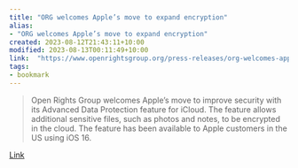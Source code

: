 ```yaml
---
title: "ORG welcomes Apple’s move to expand encryption"
alias:
- "ORG welcomes Apple’s move to expand encryption"
created: 2023-08-12T21:43:11+10:00
modified: 2023-08-13T00:11:49+10:00
link:  "https://www.openrightsgroup.org/press-releases/org-welcomes-apples-move-to-expand-encryption/"
tags:
- bookmark
---
```


> Open Rights Group welcomes Apple’s move to improve security with its Advanced Data Protection feature for iCloud. The feature allows additional sensitive files, such as photos and notes, to be encrypted in the cloud. The feature has been available to Apple customers in the US using iOS 16.

[Link](https://www.openrightsgroup.org/press-releases/org-welcomes-apples-move-to-expand-encryption/)